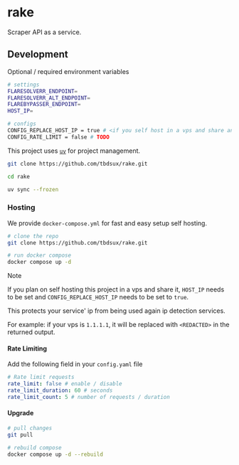 # rake

Scraper API as a service.

## Development

Optional / required environment variables

```sh
# settings
FLARESOLVERR_ENDPOINT=
FLARESOLVERR_ALT_ENDPOINT=
FLAREBYPASSER_ENDPOINT=
HOST_IP=

# configs
CONFIG_REPLACE_HOST_IP = true # <if you self host in a vps and share and you want to protect your service' ip>
CONFIG_RATE_LIMIT = false # TODO
```

This project uses [`uv`](https://docs.astral.sh/uv/) for project management.

```sh
git clone https://github.com/tbdsux/rake.git

cd rake

uv sync --frozen
```

### Hosting

We provide `docker-compose.yml` for fast and easy setup self hosting.

```sh
# clone the repo
git clone https://github.com/tbdsux/rake.git

# run docker compose
docker compose up -d
```

> [!NOTE]
> If you plan on self hosting this project in a vps and share it, `HOST_IP` needs to be set and `CONFIG_REPLACE_HOST_IP` needs to be set to `true`.
>
> This protects your service' ip from being used again ip detection services.
>
> For example: if your vps is `1.1.1.1`, it will be replaced with `<REDACTED>` in the returned output.

#### Rate Limiting

Add the following field in your `config.yaml` file

```yaml
# Rate limit requests
rate_limit: false # enable / disable
rate_limit_duration: 60 # seconds
rate_limit_count: 5 # number of requests / duration
```

#### Upgrade

```sh
# pull changes
git pull

# rebuild compose
docker compose up -d --rebuild
```
